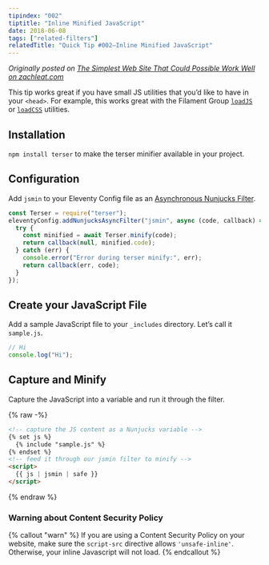 ```yaml
---
tipindex: "002"
tiptitle: "Inline Minified JavaScript"
date: 2018-06-08
tags: ["related-filters"]
relatedTitle: "Quick Tip #002—Inline Minified JavaScript"
---
```


_Originally posted on [The Simplest Web Site That Could Possible Work Well on zachleat.com](https://www.zachleat.com/web/that-could-possibly-work/)_

This tip works great if you have small JS utilities that you’d like to have in your `<head>`. For example, this works great with the Filament Group [`loadJS`](https://github.com/filamentgroup/loadJS) or [`loadCSS`](https://github.com/filamentgroup/loadCSS) utilities.

## Installation

`npm install terser` to make the terser minifier available in your project.

## Configuration

Add `jsmin` to your Eleventy Config file as an [Asynchronous Nunjucks Filter](/docs/languages/nunjucks/#asynchronous-nunjucks-filters).

```js
const Terser = require("terser");
eleventyConfig.addNunjucksAsyncFilter("jsmin", async (code, callback) => {
  try {
    const minified = await Terser.minify(code);
    return callback(null, minified.code);
  } catch (err) {
    console.error("Error during terser minify:", err);
    return callback(err, code);
  }
});
```

## Create your JavaScript File

Add a sample JavaScript file to your `_includes` directory. Let’s call it `sample.js`.

```js
// Hi
console.log("Hi");
```

## Capture and Minify

Capture the JavaScript into a variable and run it through the filter.

{% raw -%}
```html
<!-- capture the JS content as a Nunjucks variable -->
{% set js %}
  {% include "sample.js" %}
{% endset %}
<!-- feed it through our jsmin filter to minify -->
<script>
  {{ js | jsmin | safe }}
</script>
```
{% endraw %}

### Warning about Content Security Policy

{% callout "warn" %}
If you are using a Content Security Policy on your website, make sure the <code>script-src</code> directive allows <code>'unsafe-inline'</code>. Otherwise, your inline Javascript will not load.
{% endcallout %}
